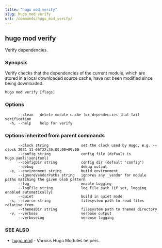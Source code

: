 ```yaml
---
title: "hugo mod verify"
slug: hugo_mod_verify
url: /commands/hugo_mod_verify/
---
```

## hugo mod verify

Verify dependencies.

### Synopsis

Verify checks that the dependencies of the current module, which are stored in a local downloaded source cache, have not been modified since being downloaded.


```
hugo mod verify [flags]
```

### Options

```
      --clean   delete module cache for dependencies that fail verification
  -h, --help    help for verify
```

### Options inherited from parent commands

```
      --clock string               set the clock used by Hugo, e.g. --clock 2021-11-06T22:30:00.00+09:00
      --config string              config file (default is hugo.yaml|json|toml)
      --configDir string           config dir (default "config")
      --debug                      debug output
  -e, --environment string         build environment
      --ignoreVendorPaths string   ignores any _vendor for module paths matching the given Glob pattern
      --log                        enable Logging
      --logFile string             log File path (if set, logging enabled automatically)
      --quiet                      build in quiet mode
  -s, --source string              filesystem path to read files relative from
      --themesDir string           filesystem path to themes directory
  -v, --verbose                    verbose output
      --verboseLog                 verbose logging
```

### SEE ALSO

* [hugo mod](/commands/hugo_mod/)	 - Various Hugo Modules helpers.

